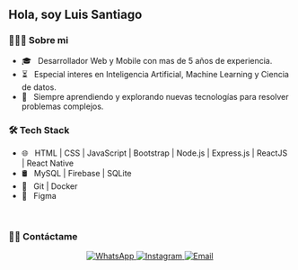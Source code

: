<h2>Hola, soy Luis Santiago</h2>

<h3> 👨🏻‍💻 Sobre mi </h3>

- 🎓 &nbsp; Desarrollador Web y Mobile con mas de 5 años de experiencia.
- ⏳ &nbsp; Especial interes en Inteligencia Artificial, Machine Learning y Ciencia de datos.
- 🧠 &nbsp; Siempre aprendiendo y explorando nuevas tecnologías para resolver problemas complejos.

<h3>🛠 Tech Stack</h3>

- 🌐 &nbsp; HTML | CSS | JavaScript | Bootstrap | Node.js | Express.js | ReactJS | React Native
- 🛢 &nbsp; MySQL | Firebase | SQLite
- 🔧 &nbsp; Git | Docker
- 🎨 &nbsp; Figma

<br/>
<h3> 🤝🏻 Contáctame </h3>

<p align="center">
  <a href="https://wa.me/18294260265/">
    <img alt="WhatsApp" src="https://img.shields.io/badge/Whatsapp-8294260265-blue?style=flat-square&logo=google-whatsapp">
  </a>
  <a href="https://www.instagram.com/luissantiago.dev/">
    <img alt="Instagram" src="https://img.shields.io/badge/Instagram-luissantiago.dev-blue?style=flat-square&logo=instagram">
  </a>
  <a href="mailto:luisdavidsantiagosantana@gmail.com">
    <img alt="Email" src="https://img.shields.io/badge/Email-luisdavidsantiagosantana@gmail.com-blue?style=flat-square&logo=gmail">
  </a>
</p>
